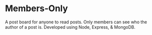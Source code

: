 # Members-Only
A post board for anyone to read posts. Only members can see who the author of a post is. Developed using Node, Express, &amp; MongoDB.
